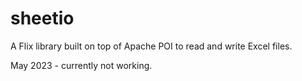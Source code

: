 # sheetio

A Flix library built on top of Apache POI to read and write Excel files.

May 2023 - currently not working.

